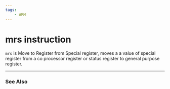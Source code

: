 ```yaml
---
tags:
    - ARM  
---
```

# mrs instruction

`mrs` is Move to Register from Special register, moves a a value of special register from a co processor register or status register to general purpose register.

---
### See Also

